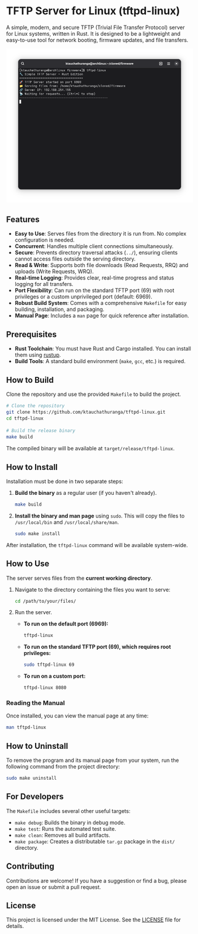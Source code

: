 # TFTP Server for Linux (tftpd-linux)

A simple, modern, and secure TFTP (Trivial File Transfer Protocol) server for Linux systems, written in Rust. It is designed to be a lightweight and easy-to-use tool for network booting, firmware updates, and file transfers.

![TFTPD-Linux Screenshot](docs/ss.png)

## Features

- **Easy to Use**: Serves files from the directory it is run from. No complex configuration is needed.
- **Concurrent**: Handles multiple client connections simultaneously.
- **Secure**: Prevents directory traversal attacks (`../`), ensuring clients cannot access files outside the serving directory.
- **Read & Write**: Supports both file downloads (Read Requests, RRQ) and uploads (Write Requests, WRQ).
- **Real-time Logging**: Provides clear, real-time progress and status logging for all transfers.
- **Port Flexibility**: Can run on the standard TFTP port (69) with root privileges or a custom unprivileged port (default: 6969).
- **Robust Build System**: Comes with a comprehensive `Makefile` for easy building, installation, and packaging.
- **Manual Page**: Includes a `man` page for quick reference after installation.

## Prerequisites

- **Rust Toolchain**: You must have Rust and Cargo installed. You can install them using [rustup](https://rustup.rs/).
- **Build Tools**: A standard build environment (`make`, `gcc`, etc.) is required.

## How to Build

Clone the repository and use the provided `Makefile` to build the project.

```bash
# Clone the repository
git clone https://github.com/ktauchathuranga/tftpd-linux.git
cd tftpd-linux

# Build the release binary
make build
```

The compiled binary will be available at `target/release/tftpd-linux`.

## How to Install

Installation must be done in two separate steps:

1.  **Build the binary** as a regular user (if you haven't already).
    ```bash
    make build
    ```

2.  **Install the binary and man page** using `sudo`. This will copy the files to `/usr/local/bin` and `/usr/local/share/man`.
    ```bash
    sudo make install
    ```

After installation, the `tftpd-linux` command will be available system-wide.

## How to Use

The server serves files from the **current working directory**.

1.  Navigate to the directory containing the files you want to serve:
    ```bash
    cd /path/to/your/files/
    ```

2.  Run the server.

    -   **To run on the default port (6969):**
        ```bash
        tftpd-linux
        ```

    -   **To run on the standard TFTP port (69), which requires root privileges:**
        ```bash
        sudo tftpd-linux 69
        ```

    -   **To run on a custom port:**
        ```bash
        tftpd-linux 8080
        ```

### Reading the Manual

Once installed, you can view the manual page at any time:
```bash
man tftpd-linux
```

## How to Uninstall

To remove the program and its manual page from your system, run the following command from the project directory:

```bash
sudo make uninstall
```

## For Developers

The `Makefile` includes several other useful targets:

-   `make debug`: Builds the binary in debug mode.
-   `make test`: Runs the automated test suite.
-   `make clean`: Removes all build artifacts.
-   `make package`: Creates a distributable `tar.gz` package in the `dist/` directory.

## Contributing

Contributions are welcome! If you have a suggestion or find a bug, please open an issue or submit a pull request.

## License

This project is licensed under the MIT License. See the [LICENSE](LICENSE) file for details.
